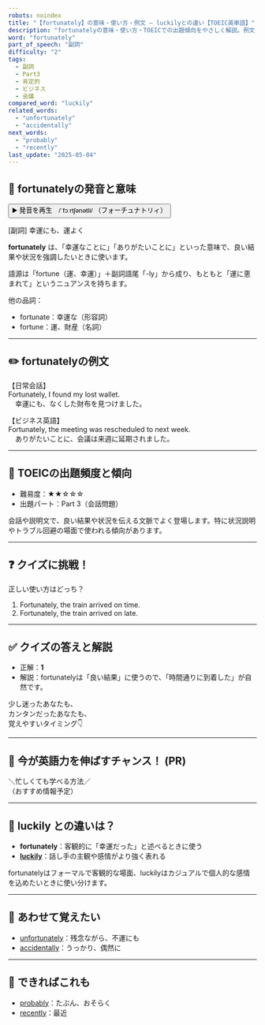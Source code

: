 ```yaml
---
robots: noindex
title: "【fortunately】の意味・使い方・例文 ― luckilyとの違い【TOEIC英単語】"
description: "fortunatelyの意味・使い方・TOEICでの出題傾向をやさしく解説。例文・クイズ付きでluckilyとの違いもわかりやすく学べます。"
word: "fortunately"
part_of_speech: "副詞"
difficulty: "2"
tags:
  - 副詞
  - Part3
  - 肯定的
  - ビジネス
  - 会議
compared_word: "luckily"
related_words:
  - "unfortunately"
  - "accidentally"
next_words:
  - "probably"
  - "recently"
last_update: "2025-05-04"
---
```


## 🔰 fortunatelyの発音と意味

<button class="play-audio" onclick="playTTS('fortunately')">
  <span class="play-audio-main">
    ▶️ 発音を再生　/ˈfɔːrtʃənətli/
  </span>
  <span class="play-audio-sub">
    （フォーチュナトリィ）
  </span>
</button>

[副詞] 幸運にも、運よく

**fortunately** は、「幸運なことに」「ありがたいことに」といった意味で、良い結果や状況を強調したいときに使います。

語源は「fortune（運、幸運）」＋副詞語尾「-ly」から成り、もともと「運に恵まれて」というニュアンスを持ちます。

他の品詞：  
- fortunate：幸運な（形容詞）
- fortune：運、財産（名詞）

---

## ✏️ fortunatelyの例文

【日常会話】  
Fortunately, I found my lost wallet.  
　幸運にも、なくした財布を見つけました。

【ビジネス英語】  
Fortunately, the meeting was rescheduled to next week.  
　ありがたいことに、会議は来週に延期されました。

---

## 🎯 TOEICの出題頻度と傾向

- 難易度：★★☆☆☆
- 出題パート：Part 3（会話問題）

会話や説明文で、良い結果や状況を伝える文脈でよく登場します。特に状況説明やトラブル回避の場面で使われる傾向があります。

---

## ❓ クイズに挑戦！

正しい使い方はどっち？

1. Fortunately, the train arrived on time.  
2. Fortunately, the train arrived on late.

---

## ✅ クイズの答えと解説

- 正解：**1**
- 解説：fortunatelyは「良い結果」に使うので、「時間通りに到着した」が自然です。

少し迷ったあなたも、  
カンタンだったあなたも、  
覚えやすいタイミング👇️

---

## 🚀 今が英語力を伸ばすチャンス！ (PR)

<div class="info-center">
＼忙しくても学べる方法／<br>  
（おすすめ情報予定）
</div>

---

## 🤔  luckily との違いは？

- **fortunately**：客観的に「幸運だった」と述べるときに使う
- **[luckily](/word/luckily)**：話し手の主観や感情がより強く表れる

fortunatelyはフォーマルで客観的な場面、luckilyはカジュアルで個人的な感情を込めたいときに使い分けます。

---

## 🧩 あわせて覚えたい

- [unfortunately](/word/unfortunately)：残念ながら、不運にも
- [accidentally](/word/accidentally)：うっかり、偶然に

---

## 📖 できればこれも

- [probably](/word/probably)：たぶん、おそらく
- [recently](/word/recently)：最近

<!-- cvid: aid31_bid30 -->
